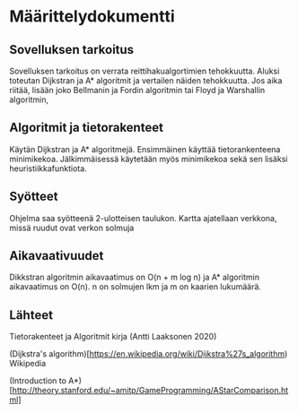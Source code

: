 # Määrittelydokumentti

## Sovelluksen tarkoitus

Sovelluksen tarkoitus on verrata reittihakualgortimien tehokkuutta.
Aluksi toteutan Dijkstran ja  A* algoritmit ja vertailen näiden tehokkuutta.
Jos aika riitää, lisään joko Bellmanin ja Fordin algoritmin tai Floyd ja Warshallin algoritmin,

## Algoritmit ja tietorakenteet

Käytän Dijkstran ja A* algoritmejä.
Ensimmäinen käyttää tietorankenteena minimikekoa.
Jälkimmäisessä käytetään myös minimikekoa sekä sen lisäksi heuristiikkafunktiota.

## Syötteet

Ohjelma saa syötteenä 2-ulotteisen taulukon. 
Kartta ajatellaan verkkona, missä ruudut ovat verkon solmuja

## Aikavaativuudet

Dikkstran algoritmin aikavaatimus on O(n + m log n) ja A* algoritmin aikavaatimus on O(n).
n on solmujen lkm ja m on kaarien lukumäärä.

## Lähteet

Tietorakenteet ja Algoritmit kirja (Antti Laaksonen 2020)

(Dijkstra's algorithm)[https://en.wikipedia.org/wiki/Dijkstra%27s_algorithm) Wikipedia

(Introduction to A*)[http://theory.stanford.edu/~amitp/GameProgramming/AStarComparison.html]
